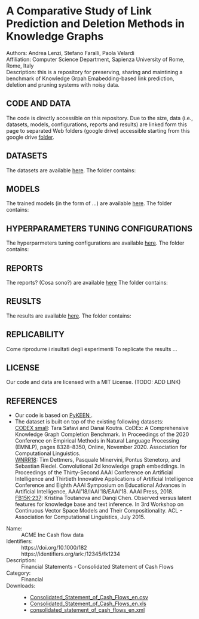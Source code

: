 # A Comparative Study of Link Prediction and Deletion Methods in Knowledge Graphs
Authors: Andrea Lenzi, Stefano Faralli, Paola Velardi<br>
Affiliation: Computer Science Department, Sapienza University of Rome, Rome, Italy<br>
Description: this is a repository for preserving, sharing and maintining a benchmark of Knowledge Grpah Emabedding-based link prediction, deletion and pruning systems with noisy data. <br>

## CODE AND DATA
The code is directly accessible on this repository.  Due to the size, data (i.e., datasets, models, configurations, reports and results) are linked form this page to separated Web folders (google drive) accessible starting from this google drive  <a href="https://drive.google.com/drive/folders/1h_B_0Kent6_F9j8xghKmgAejFF2vRyH-?usp=share_link">folder</a>.

## DATASETS

The datasets are available <a href="https://drive.google.com/drive/folders/19uCbXuMMIgJlMD5JTJAdg8odIsPycWDl?usp=share_link">here</a>.
The folder contains:

## MODELS

The trained models (in the form of ...) are available <a href="https://drive.google.com/drive/folders/1VW3s2XTPz7AaUgjqYn9AbW9N1RqQETsk?usp=share_link">here</a>. 
The folder contains:


## HYPERPARAMETERS TUNING CONFIGURATIONS

The hyperparmeters tuning configurations are available <a href="https://drive.google.com/drive/folders/11S3kD3Q2xLzyuobEVGK4tYV_ZjWvkLQn?usp=share_link">here</a>.
The folder contains:


## REPORTS
The reports? (Cosa sono?) are available <a href="https://drive.google.com/drive/folders/105h7Wc_JgBfKVCu7uKreBtDQ-U8FFlq-?usp=share_link">here</a>
The folder contains:

## REUSLTS
The results are available <a href="https://drive.google.com/drive/folders/1m2KgYbSbMXM1VmC5snmuT9UFhH11MRO1?usp=share_link">here</a>.
The folder contains:


## REPLICABILITY
Come riprodurre i risultati degli esperimenti 
To replicate the results ...

## LICENSE
Our code and data are licensed with a MIT License.  (TODO: ADD LINK)


## REFERENCES
- Our code is based on <a href="https://github.com/pykeen/pykeen"> PyKEEN </a>.<br>
- The dataset is built on top of the existing following datasets:<br>
  <a href="https://github.com/tsafavi/codex">CODEX small</a>: Tara Safavi and Danai Koutra. CoDEx: A Comprehensive Knowledge Graph Completion
Benchmark. In Proceedings of the 2020 Conference on Empirical Methods in Natural Language
Processing (EMNLP), pages 8328–8350, Online, November 2020. Association for Computational
Linguistics. <br>
  <a href="https://github.com/TimDettmers/ConvE">WNRR18</a>: Tim Dettmers, Pasquale Minervini, Pontus Stenetorp, and Sebastian Riedel. Convolutional 2d
knowledge graph embeddings. In Proceedings of the Thirty-Second AAAI Conference on Artificial
Intelligence and Thirtieth Innovative Applications of Artificial Intelligence Conference and Eighth
AAAI Symposium on Educational Advances in Artificial Intelligence, AAAI’18/IAAI’18/EAAI’18.
AAAI Press, 2018.<br>
  <a href="https://www.microsoft.com/en-us/download/details.aspx?id=52312">FB15K-237</a>: Kristina Toutanova and Danqi Chen. Observed versus latent features for knowledge base and
text inference. In 3rd Workshop on Continuous Vector Space Models and Their Compositionality.
ACL - Association for Computational Linguistics, July 2015.<br>

<article about="/node/1234" typeof="dcat:Dataset">
    <dl>
      <dt>Name:</dt>
      <dd property="dc:title">ACME Inc Cash flow data</dd>
      <dt>Identifiers:</dt>
      <dd property="dc:identifier">https://doi.org/10.1000/182</dd>
      <dd property="dc:identifier">https://identifiers.org/ark:/12345/fk1234</dd>
      <dt>Description:</dt>
      <dd property="dc:description">Financial Statements - Consolidated Statement of Cash Flows</dd>
      <dt>Category:</dt>
      <dd rel="dc:subject">Financial</dd>
      <dt class="field-label">Downloads:</dt>
      <dd>
        <ul>
          <li>
            <a rel="dcat:distribution" href="Consolidated_Statement_of_Cash_Flows_en.csv"><span property="dcat:mediaType" content="text/csv" >Consolidated_Statement_of_Cash_Flows_en.csv</span></a>
          </li>
         <li>
            <a rel="dcat:distribution"  href="files/Consolidated_Statement_of_Cash_Flows_en.xls"><span property="dcat:mediaType" content="application/vnd.ms-excel">Consolidated_Statement_of_Cash_Flows_en.xls</span></a>
          </li>
          <li>
            <a rel="dcat:distribution"  href="files/consolidated_statement_of_cash_flows_en.xml"><span property="dcat:mediaType" content="application/xml">consolidated_statement_of_cash_flows_en.xml</span></a>
          </li>
        </ul>
      </dd>
    </dl>
  </article>
